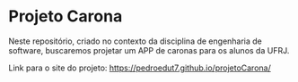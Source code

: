 # Projeto Carona
Neste repositório, criado no contexto da disciplina de engenharia de software, buscaremos projetar um APP de caronas para os alunos da UFRJ. 

Link para o site do projeto: https://pedroedut7.github.io/projetoCarona/
